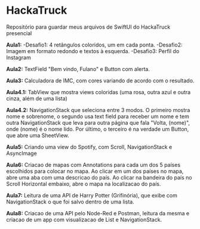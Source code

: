 # HackaTruck
Repositório para guardar meus arquivos de SwiftUI do HackaTruck presencial

**Aula1:**
-Desafio1: 4 retângulos coloridos, um em cada ponta.
-Desafio2: Imagem em formato redondo e textos à esquerda.
-Desafio3: Perfil do Instagram

**Aula2:** TextField "Bem vindo, Fulano" e Button com alerta.

**Aula3:** Calculadora de IMC, com cores variando de acordo com o resultado.

**Aula4.1:** TabView que mostra views coloridas (uma rosa, outra azul e outra cinza, além de uma lista)

**Aula4.2:** NavigationStack que seleciona entre 3 modos. O primeiro mostra nome e sobrenome, o segundo usa text field para receber um nome e tem outra NavigationStack que leva para outra página que fala "Volta, \(nome)", onde \(nome) é o nome lido. Por último, o terceiro é na verdade um Button, que abre uma SheetView.

**Aula5:** Criando uma view do Spotify, com Scroll, NavigationStack e AsyncImage

**Aula6:** Criacao de mapas com Annotations para cada um dos 5 países escolhidos para colocar no mapa. Ao clicar em um dos países no mapa, abre uma aba com uma descricao do país. Ao clicar na bandeira do país no Scroll Horizontal embaixo, abre o mapa na localizacao do país.

**Aula7:** Leitura de uma API de Harry Potter (Grifinória), que exibe com NavigationStack o que foi salvo dentro de uma lista.

**Aula8:** Criacao de uma API pelo Node-Red e Postman, leitura da mesma e criacao de um app com visualizacao de List e NavigationStack.
